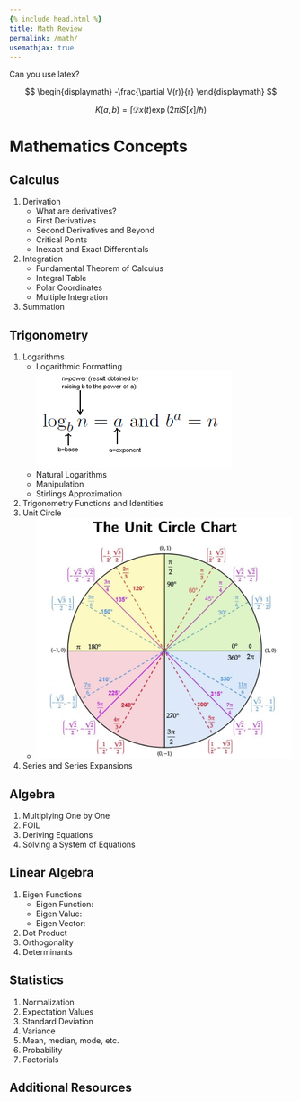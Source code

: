 ```yaml
--- 
{% include head.html %}
title: Math Review
permalink: /math/
usemathjax: true
---
```


Can you use latex?

$$ 
\begin{displaymath}
-\frac{\partial V(r)}{r} 
\end{displaymath}
$$

$$ K(a,b) = \int \mathcal{D}x(t) \exp(2\pi i S[x]/\hbar) $$

# Mathematics Concepts

## Calculus
  1. Derivation
      - What are derivatives?
      - First Derivatives
      - Second Derivatives and Beyond
      - Critical Points
      - Inexact and Exact Differentials
  2. Integration
      - Fundamental Theorem of Calculus
      - Integral Table
      - Polar Coordinates
      - Multiple Integration
  3. Summation

## Trigonometry
  1. Logarithms
      - Logarithmic Formatting
          ![image](assets/images/Logs.png)
      - Natural Logarithms
      - Manipulation
      - Stirlings Approximation
  2. Trigonometry Functions and Identities
  3. Unit Circle
      - ![image](assets/images/The-Unit-Circle.jpg)
  4. Series and Series Expansions

## Algebra
  1. Multiplying One by One
  2. FOIL
  3. Deriving Equations
  4. Solving a System of Equations

## Linear Algebra
  1. Eigen Functions
      - Eigen Function:
      - Eigen Value:
      - Eigen Vector:
  2. Dot Product
  3. Orthogonality
  4. Determinants

## Statistics
  1. Normalization
  2. Expectation Values
  3. Standard Deviation
  4. Variance
  5. Mean, median, mode, etc.
  6. Probability
  7. Factorials

## Additional Resources
